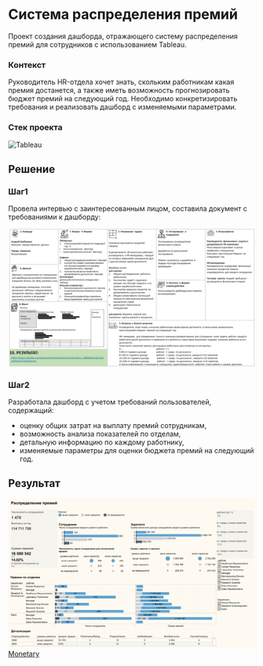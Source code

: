 # Система распределения премий
Проект создания дашборда, отражающего систему распределения премий для сотрудников с использованием Tableau.

### Контекст

Руководитель HR-отдела хочет знать, скольким работникам какая премия достанется, а также иметь возможность прогнозировать бюджет премий на следующий год.
Необходимо конкретизировать требования и реализовать дашборд с изменяемыми параметрами.

### Стек проекта
![Tableau](https://img.shields.io/badge/-Tableau-E97627?style=flat-square&logo=Tableau&logoColor=white)

## Решение

### Шаг1

Провела интервью с заинтересованным лицом, составила документ с требованиями к дашборду:
<div id="badges">
  <a>
    <img src="Monetary_db_сanvas.JPG"/>
  </a>  
</div>

### Шаг2

Разработала дашборд с учетом требований пользователей, содержащий:
* оценку общих затрат на выплату премий сотрудникам,
* возможность анализа показателей по отделам,
* детальную информацию по каждому работнику,
* изменяемые параметры для оценки бюджета премий на следующий год.


## Результат 
 
 <div id="badges">
  <a>
    <img src="Dashboard_Monetary.png"/>
  </a>  
</div>


<div id="badges" >
  <a href="https://public.tableau.com/app/profile/tamara4314/viz/Monetary_16866920318110/Dashboard1#1">
  Monetary
  </a> 
 </div>  
